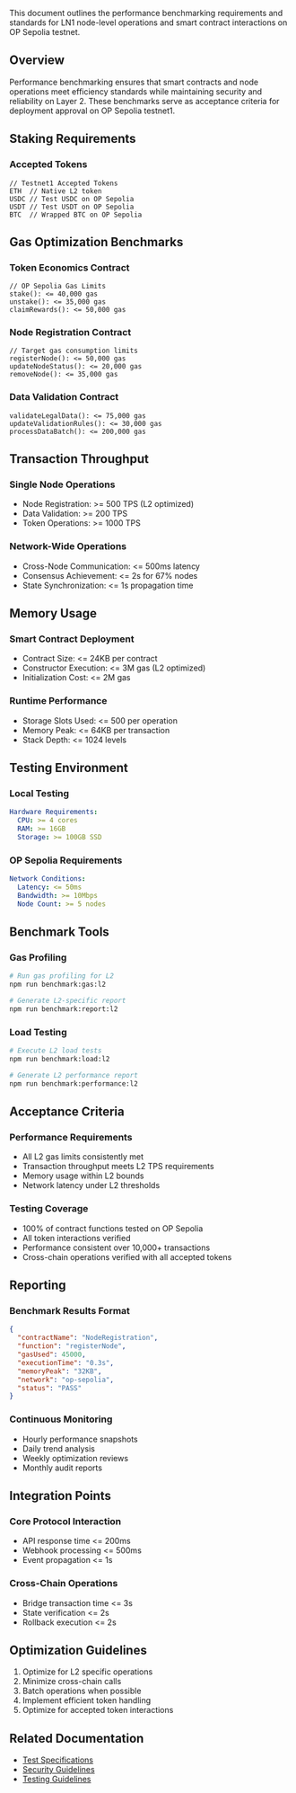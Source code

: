 This document outlines the performance benchmarking requirements and standards for LN1 node-level operations and smart contract interactions on OP Sepolia testnet.

## Overview

Performance benchmarking ensures that smart contracts and node operations meet efficiency standards while maintaining security and reliability on Layer 2. These benchmarks serve as acceptance criteria for deployment approval on OP Sepolia testnet1.

## Staking Requirements

### Accepted Tokens
```solidity
// Testnet1 Accepted Tokens
ETH  // Native L2 token
USDC // Test USDC on OP Sepolia
USDT // Test USDT on OP Sepolia
BTC  // Wrapped BTC on OP Sepolia
```

## Gas Optimization Benchmarks

### Token Economics Contract
```solidity
// OP Sepolia Gas Limits
stake(): <= 40,000 gas
unstake(): <= 35,000 gas
claimRewards(): <= 50,000 gas
```

### Node Registration Contract
```solidity
// Target gas consumption limits
registerNode(): <= 50,000 gas
updateNodeStatus(): <= 20,000 gas
removeNode(): <= 35,000 gas
```

### Data Validation Contract
```solidity
validateLegalData(): <= 75,000 gas
updateValidationRules(): <= 30,000 gas
processDataBatch(): <= 200,000 gas
```

## Transaction Throughput

### Single Node Operations
- Node Registration: >= 500 TPS (L2 optimized)
- Data Validation: >= 200 TPS
- Token Operations: >= 1000 TPS

### Network-Wide Operations
- Cross-Node Communication: <= 500ms latency
- Consensus Achievement: <= 2s for 67% nodes
- State Synchronization: <= 1s propagation time

## Memory Usage

### Smart Contract Deployment
- Contract Size: <= 24KB per contract
- Constructor Execution: <= 3M gas (L2 optimized)
- Initialization Cost: <= 2M gas

### Runtime Performance
- Storage Slots Used: <= 500 per operation
- Memory Peak: <= 64KB per transaction
- Stack Depth: <= 1024 levels

## Testing Environment

### Local Testing
```yaml
Hardware Requirements:
  CPU: >= 4 cores
  RAM: >= 16GB
  Storage: >= 100GB SSD
```

### OP Sepolia Requirements
```yaml
Network Conditions:
  Latency: <= 50ms
  Bandwidth: >= 10Mbps
  Node Count: >= 5 nodes
```

## Benchmark Tools

### Gas Profiling
```bash
# Run gas profiling for L2
npm run benchmark:gas:l2

# Generate L2-specific report
npm run benchmark:report:l2
```

### Load Testing
```bash
# Execute L2 load tests
npm run benchmark:load:l2

# Generate L2 performance report
npm run benchmark:performance:l2
```

## Acceptance Criteria

### Performance Requirements
- All L2 gas limits consistently met
- Transaction throughput meets L2 TPS requirements
- Memory usage within L2 bounds
- Network latency under L2 thresholds

### Testing Coverage
- 100% of contract functions tested on OP Sepolia
- All token interactions verified
- Performance consistent over 10,000+ transactions
- Cross-chain operations verified with all accepted tokens

## Reporting

### Benchmark Results Format
```json
{
  "contractName": "NodeRegistration",
  "function": "registerNode",
  "gasUsed": 45000,
  "executionTime": "0.3s",
  "memoryPeak": "32KB",
  "network": "op-sepolia",
  "status": "PASS"
}
```

### Continuous Monitoring
- Hourly performance snapshots
- Daily trend analysis
- Weekly optimization reviews
- Monthly audit reports

## Integration Points

### Core Protocol Interaction
- API response time <= 200ms
- Webhook processing <= 500ms
- Event propagation <= 1s

### Cross-Chain Operations
- Bridge transaction time <= 3s
- State verification <= 2s
- Rollback execution <= 2s

## Optimization Guidelines

1. Optimize for L2 specific operations
2. Minimize cross-chain calls
3. Batch operations when possible
4. Implement efficient token handling
5. Optimize for accepted token interactions

## Related Documentation

- [Test Specifications](https://github.com/datahiv3/Core-Protocol/blob/main/docs/test-specs.md)
- [Security Guidelines](https://github.com/datahiv3/Core-Protocol/blob/main/docs/security.md)
- [Testing Guidelines](https://github.com/datahiv3/Core-Protocol/blob/main/docs/testing-guidelines.md) 
